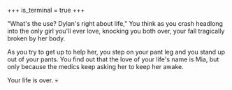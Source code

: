 +++
is_terminal = true
+++

"What's the use? Dylan's right about life," You think as you crash
headlong into the only girl you'll ever love, knocking you both over,
your fall tragically broken by her body.

As you try to get up to help her, you step on your pant leg and you
stand up out of your pants. You find out that the love of your life's
name is Mia, but only because the medics keep asking her to keep her
awake.

Your life is over. :skull:
